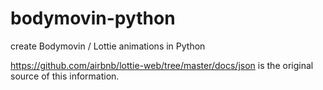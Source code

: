# bodymovin-python
create Bodymovin / Lottie animations in Python

https://github.com/airbnb/lottie-web/tree/master/docs/json is the original source of this information.
